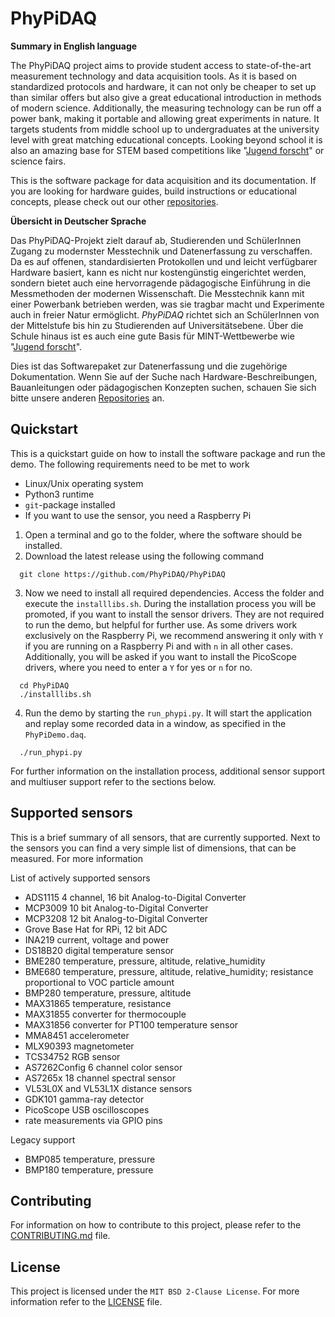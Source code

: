 # PhyPiDAQ

**Summary in English language**

The PhyPiDAQ project aims to provide student access to state-of-the-art measurement technology and data acquisition
tools. As it is based on standardized protocols and hardware, it can not only be cheaper to set up than similar offers
but also give a great educational introduction in methods of modern science. Additionally, the measuring technology
can be run off a power bank, making it portable and allowing great experiments in nature. It targets students from
middle school up to undergraduates at the university level with great matching educational concepts. Looking beyond
school it is also an amazing base for STEM based competitions like
"[Jugend forscht](https://www.jugend-forscht.de/information-in-english.html)" or science fairs.

This is the software package for data acquisition and its documentation. If you are looking for hardware guides, build
instructions or educational concepts, please check out our other [repositories](https://github.com/PhyPiDAQ).

**Übersicht in Deutscher Sprache**

Das PhyPiDAQ-Projekt zielt darauf ab, Studierenden und SchülerInnen Zugang zu modernster Messtechnik und Datenerfassung
zu verschaffen. Da es auf offenen, standardisierten Protokollen und und leicht verfügbarer Hardware basiert, kann es
nicht nur kostengünstig eingerichtet werden, sondern bietet auch eine hervorragende pädagogische Einführung in die
Messmethoden der modernen Wissenschaft. Die Messtechnik kann mit einer Powerbank betrieben werden, was sie tragbar macht
und Experimente auch in freier Natur ermöglicht. *PhyPiDAQ* richtet sich an SchülerInnen von der Mittelstufe bis hin zu
Studierenden auf Universitätsebene. Über die Schule hinaus ist es auch eine gute Basis für MINT-Wettbewerbe wie
"[Jugend forscht](https://www.jugend-forscht.de/)".

Dies ist das Softwarepaket zur Datenerfassung und die zugehörige Dokumentation. Wenn Sie auf der Suche nach
Hardware-Beschreibungen, Bauanleitungen oder pädagogischen Konzepten suchen, schauen Sie sich bitte unsere anderen
[Repositories](https://github.com/PhyPiDAQ) an.

## Quickstart

This is a quickstart guide on how to install the software package and run the demo.
The following requirements need to be met to work 

 - Linux/Unix operating system
 - Python3 runtime
 - `git`-package installed
 - If you want to use the sensor, you need a Raspberry Pi

1. Open a terminal and go to the folder, where the software should be installed.
2. Download the latest release using the following command

```shell
  git clone https://github.com/PhyPiDAQ/PhyPiDAQ
```

3. Now we need to install all required dependencies. Access the folder and execute the `installlibs.sh`. During the
   installation process you will be promoted, if you want to install the sensor drivers. They are not required to run
   the demo, but helpful for further use. As some drivers work exclusively on the Raspberry Pi, we recommend answering
   it only with `Y` if you are running on a Raspberry Pi and with `n` in all other cases.
   Additionally, you will be asked if you want to install the PicoScope drivers, where you need to enter a `Y` for yes
   or `n` for no.

```shell
  cd PhyPiDAQ
  ./installlibs.sh
```

4. Run the demo by starting the `run_phypi.py`. It will start the application and replay some recorded data in a window,
   as specified in the `PhyPiDemo.daq`.

```shell
  ./run_phypi.py
```

For further information on the installation process, additional sensor support and multiuser support refer to the
sections below.

## Supported sensors

This is a brief summary of all sensors, that are currently supported. Next to the sensors you can find a very simple
list of dimensions, that can be measured. For more information

List of actively supported sensors
- ADS1115 4 channel, 16 bit Analog-to-Digital Converter
- MCP3009 10 bit Analog-to-Digital Converter
- MCP3208 12 bit Analog-to-Digital Converter
- Grove Base Hat for RPi, 12 bit ADC
- INA219 current, voltage and power
- DS18B20 digital temperature sensor
- BME280 temperature, pressure, altitude, relative_humidity
- BME680 temperature, pressure, altitude, relative_humidity; resistance proportional to VOC particle amount
- BMP280 temperature, pressure, altitude
- MAX31865 temperature, resistance
- MAX31855 converter for thermocouple
- MAX31856 converter for PT100 temperature sensor
- MMA8451 accelerometer
- MLX90393 magnetometer
- TCS34752 RGB sensor
- AS7262Config 6 channel color sensor
- AS7265x 18 channel spectral sensor
- VL53L0X and VL53L1X distance sensors
- GDK101 gamma-ray detector
- PicoScope USB oscilloscopes
- rate measurements via GPIO pins

Legacy support
- BMP085 temperature, pressure
- BMP180 temperature, pressure

## Contributing

For information on how to contribute to this project, please refer to the [CONTRIBUTING.md](CONTRIBUTING.md) file.

## License

This project is licensed under the `MIT BSD 2-Clause License`. For more information refer to the [LICENSE](LICENSE)
file.